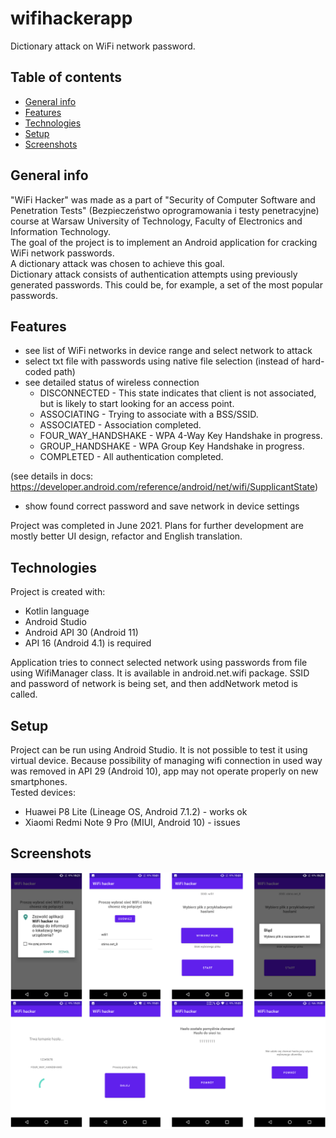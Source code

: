 # wifihackerapp
Dictionary attack on WiFi network password.

## Table of contents
* [General info](#general-info)
* [Features](#features)
* [Technologies](#technologies)
* [Setup](#setup)
* [Screenshots](#screenshots)

## General info
"WiFi Hacker" was made as a part of "Security of Computer Software and Penetration Tests" (Bezpieczeństwo oprogramowania i testy penetracyjne) course at Warsaw University of Technology, Faculty of Electronics and Information Technology.<br>
The goal of the project is to implement an Android application for cracking WiFi network passwords.<br>
A dictionary attack was chosen to achieve this goal.<br>
Dictionary attack consists of authentication attempts using previously generated passwords. This could be, for example, a set of the most popular passwords.

## Features
* see list of WiFi networks in device range and select network to attack
* select txt file with passwords using native file selection (instead of hard-coded path)
* see detailed status of wireless connection
  * DISCONNECTED - This state indicates that client is not associated, but is likely to start looking for an access point.
  * ASSOCIATING - Trying to associate with a BSS/SSID.
  * ASSOCIATED - Association completed.
  * FOUR_WAY_HANDSHAKE - WPA 4-Way Key Handshake in progress.
  * GROUP_HANDSHAKE - WPA Group Key Handshake in progress.
  * COMPLETED - All authentication completed.

(see details in docs: https://developer.android.com/reference/android/net/wifi/SupplicantState)
* show found correct password and save network in device settings

Project was completed in June 2021. Plans for further development are mostly better UI design, refactor and English translation.

## Technologies
Project is created with:
* Kotlin language
* Android Studio
* Android API 30 (Android 11)
* API 16 (Android 4.1) is required

Application tries to connect selected network using passwords from file using WifiManager class. It is available in android.net.wifi package. SSID and password of network is being set, and then addNetwork metod is called.
	
## Setup
Project can be run using Android Studio. It is not possible to test it using virtual device. Because possibility of managing wifi connection in used way was removed in API 29 (Android 10), app may not operate properly on new smartphones. <br>
Tested devices:
* Huawei P8 Lite (Lineage OS, Android 7.1.2) - works ok
* Xiaomi Redmi Note 9 Pro (MIUI, Android 10) - issues

## Screenshots

![screenshots](screenshots.png)
